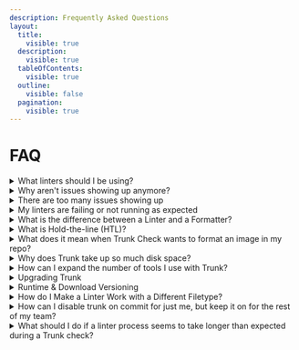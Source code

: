 ```yaml
---
description: Frequently Asked Questions
layout:
  title:
    visible: true
  description:
    visible: true
  tableOfContents:
    visible: true
  outline:
    visible: false
  pagination:
    visible: true
---
```


# FAQ

<details>

<summary>What linters should I be using?</summary>

The best set of linters depends on your particular needs and which tech stack you are using (C/C++, Javascript, Rust, Python, etc).

By default Trunk Check will detect your project type and select a recommended set of linters for that type, ESLint for a Javascript project or `clang-tidy` for C++ projects.

There are plenty more linters you can use, however.

You can see all possible (built in) linters with

```shell
trunk check list
```

and enable a new linter with

```shell
trunk check enable cool_new_linter
```

See more about our [supported linters here](https://docs.trunk.io/check/supported-linters).

</details>

<details>

<summary>Why aren't issues showing up anymore?</summary>

If you aren’t seeing any issues the likely cause is that your local repo is clean.

By default Trunk Check only processes new changes to your codebase (read about [hold-the-line](https://docs.trunk.io/check/under-the-hood)).

To scan older changes try running:

```shell
trunk check --samples=5
```

to look at a sampling of each linter's issues for 5 random files

```shell
trunk check --all
```

to scan all files, whether they've changed or not. [More on CLI options](https://docs.trunk.io/check/command-line).

</details>

<details>

<summary>There are too many issues showing up</summary>

One reason for seeing too many issues is that you may have multiple linters configured which are all printing output.

Try running just one linter at a time with the `--filter=some_linter` option.

Another reason may be that linters are running on files they should skip, such as generated code from other tools. [These docs explain how to configure linters to ignore certain files.](https://docs.trunk.io/check/configuration#ignoring-files)

Linters are usually configured to be very aggressive and flag many potential bugs and security risks.

Sometimes you may want to tell a linter “Trust me, I know what I’m doing”.

If that is the case you can configure [a linter to ignore certain issues](https://docs.trunk.io/check/ignoring-issues).

A final possible reason for excess issues is that one of your linters is misconfigured.

For example, when using ESlint on a TypeScript project it will flag code that is perfectly fine for TypeScript, but incorrect for JavaScript.

In this case make sure that your `.eslintrc` file is correctly set up to handle TypeScript.

Also make sure the `extends` section lists the `typescript` defaults after the `eslint:recommended` ones, since ESLint uses _last one wins_ priority.

[More on the CLI options](https://docs.trunk.io/check/command-line).

</details>

<details>

<summary>My linters are failing or not running as expected</summary>

When your linters aren’t working the way you expect, first check their configuration.

Trunk’s [list of supported linters](https://docs.trunk.io/check/supported-linters#linter-specific-configuration) provides some specific tips for certain linters.

You can see the full default configuration of every linter in [Trunk’s public plugin repo](https://github.com/trunk-io/plugins/tree/main).

You can also try running `trunk check --verbose` to see what’s going on under the hood.

If that still doesn’t work then please reach out to us on [our community Slack](https://trunkcommunity.slack.com/ssb/redirect) with the output of `trunk check --verbose`.

</details>

<details>

<summary>What is the difference between a Linter and a Formatter?</summary>

A **linter** is a tool that looks for potential code errors such as security vulnerabilities, code spell, anti-patterns, and other things that might be a problem at runtime. _Linters generally report warnings and errors but do not modify code_.

A **formatter** is a tool that reformats code to fit a particular style (indentation, sorting imports, semicolons, etc). _Formatters always modify code._ In general, even though your setup may use many different linters we recommend using only _one formatter per filetype_.

Some tools like ESLint can serve as both a linter and formatter for Javascript code.

If Prettier is also enabled then code could be reformatted twice, creating conflicts.

In this case we recommend using ESLint just for linting and use Prettier for code formatting. [Further advice for ESLint with prettier](https://docs.trunk.io/check/supported-linters#eslint).

Ruff and Black are another example of a linter/formatter pair that can collide with each other if not configured properly.

If you enable Ruff but don’t already have a ruff config, Trunk Check will generate a `ruff.toml` file for you automatically.

This [ruff.toml](https://github.com/trunk-io/plugins/blob/main/linters/ruff/ruff.toml) is _formatter friendly_, meaning that it will silence formatting related warnings and allow Black to take care of them more quickly and easily.

This is another example of tuning your linters with linter configs.

</details>

<details>

<summary>What is Hold-the-line (HTL)?</summary>

**Hold The Line** (HTL) is the principle that Trunk Check will _only run on new changes_ in your codebase, rather than every file in the whole repo.

This allows you to use Check to improve your codebase **incrementally** rather than having to address all of the issues at once.

HTL also runs checks much faster than scanning the entire codebase would.

HTL works even within files! Check only processes changed lines in a file, not the entire file.

More [on how Hold the Line works](configuration/hold-the-line.md).

If you specifically want to work on older files you can do that by running `trunk check` directly on that file

```shell
trunk check foo.file
```

or

```shell
trunk check --all
```

to run on all files. [More on CLI options](https://docs.trunk.io/check/command-line#options).

</details>

<details>

<summary>What does it mean when Trunk Check wants to format an image in my repo?</summary>

Sometimes Trunk Check says there is some `Incorrect formatting` in your images.

Check usually enables a program called [Oxipng](https://github.com/shssoichiro/oxipng) which can _optimize_ images to make them smaller (without losing any data).

The error message just means that Oxipng wants to optimize those images.

You can do that with `trunk fmt` or `trunk fmt filename.png`.

You can also disable Oxipng with `trunk check disable oxipng`.

</details>

<details>

<summary>Why does Trunk take up so much disk space?</summary>

Trunk Check uses hermetically versioned tools, which means it downloads a separate copy of the tools and runtime for each tool version.

Over time, as tools are upgraded, this can leave a lot of unnecessary files in the cache directory.

Trunk is working on a way to automatically remove unneeded files from the cache.

In the meantime you can safely clear your cache with

```shell
trunk cache clean --all
```

then run `trunk install` again in your repos.

</details>

<details>

<summary>How can I expand the number of tools I use with Trunk?</summary>

Trunk supports over 100 different linters, checkers, and other tools; and we are always adding more! Some tools are easier to configure than others, and we enable many of them out-of-the-box.

You can read more about specific linter setup [here](https://docs.trunk.io/check/supported-linters).

Trunk is intended to be the one-stop-shop for running all of your linters.

To see a list of currently available linters run

```shell
trunk check list
```

</details>

<details>

<summary>Upgrading Trunk</summary>

Trunk automatically keeps your tools up to date.

To check for recent updates you can run `trunk upgrade` to get the latest tools and fixes.

You can read more about how this works [here](https://docs.trunk.io/cli/upgrade).

When upgrading from Trunk CLI versions 1.14.2 or older, you will have to rerun `trunk upgrade`in order to get all available fixes.

</details>

<details>

<summary>Runtime &#x26; Download Versioning</summary>

Some of the tools that Trunk installs use direct downloads and others use runtime installs.

For example, most Javascript tools run using the NodeJS runtime.

Runtimes themselves are provided through Trunk as versioned direct downloads.

You can use a different version of a runtime by changing its version in the enabled section of your `.trunk/trunk.yaml` file in the `runtimes` section.

```yaml
runtimes:
  enabled:
    - node@18.12.1
    - python@3.10.8
```

If you want to pin the version of a runtime that a particular tool uses, you can do that with an `!` after the version number in your `trunk.yaml`.

```yaml
lint:
  enabled:
    - pylint@2.17.5!
```

[More on pinning versions](https://docs.trunk.io/cli/upgrade#pinning-versions)

However, some versions are not supported in Trunk check by default.

If you need to specify an unsupported version, for example to use a particular python version that has been deprecated, you would need to override the `downloads` section as necessary.

Check out the definition for [python downloads here](https://github.com/trunk-io/plugins/blob/main/runtimes/python/plugin.yaml).

In general we advise against using unsupported runtimes.

[More on how runtimes work](https://docs.trunk.io/runtimes)

</details>

<details>

<summary>How do I Make a Linter Work with a Different Filetype?</summary>

Every linter defines a set of file types that it wants to work with in a section of the YAML called `files`.

To change this you need to override the files section of that linter’s definition. [More linter application file types](https://docs.trunk.io/check/custom-linters#applicable-filetypes).

Suppose you are using the **foo-linter** which normally runs on `foo` files.

The config might look like this:

```yaml
lint:
  files:
    - name: foo
      extensions: [foo]
  definitions:
    - name: foo-linter
      files: [foo]
      commands:
        - name: lint
          output: pass_fail
          run: echo “foo”
          success_codes: [0, 1]
```

To add support for `bar` files add this to your `trunk.yaml` file.

The first part defines the `bar` file type, and the second says that `foo-linter` uses both `foo` and `bar` files.

```yaml
lint:
  files:
    - name: bar
      extensions: [bar]
...

  definitions:
    - name: foo-linter
        files:
          - foo
          - bar
```

</details>

<details>

<summary>How can I disable trunk on commit for just me,  but keep it on for the rest of my team?</summary>

If you prefer to never run Trunk on commit and push you can disable it just for you.

Edit or create the `.trunk/user.yaml` file and change the `actions.disabled` section to look like this:

```yaml
version: 0.1
actions:
  disabled:
    - trunk-check-pre-push
    - trunk-fmt-pre-commit
```

This will disable the checks for just the current user.

The `.trunk/user.yaml` file is specifically gitignored but will be loaded locally if present.

</details>

<details>

<summary>What should I do if a linter process seems to take longer than expected during a Trunk check?</summary>

There are two main strategies to address this issue: **configuring timeouts** and **ignoring certain files**.

#### Timeout Configuration

Each linter integrated with Trunk Check has a default timeout of 10 minutes to prevent processes from running indefinitely.

If a linter exceeds this timeframe, Trunk Check will automatically terminate the process and notify you of the timeout.

To adjust the timeout duration for a specific linter, you can modify its `run_timeout` setting in your configuration.

For example:

```yaml
lint:
  definitions:
    - name: clang-tidy
      run_timeout: 5m
```

Timeouts can be specified using `s` for seconds, `m` for minutes, or `h` for hours, allowing you to tailor the behavior to your project's needs.

More on [linter timeouts](configuration/#timeout).

#### Ignoring Files

Certain files, particularly those that are auto-generated, may not require linting and can significantly extend the duration of checks.

To exclude these from being checked, use the `ignore` key in your configuration:

```yaml
lint:
  ignore:
    - linters: [ALL]
      paths:
        # Ignore generated files
        - src/generated/**
        # Except for files ending in .foo
        - !src/generated/**/*.foo # Test data


        - test/test_data
```

This approach lets you specify which linters to ignore for particular paths, optimizing the check process and focusing on relevant files. [More details on ignoring files](configuration/ignoring-issues-and-files.md#ignoring-all-issues-formatting-in-a-file).

</details>

